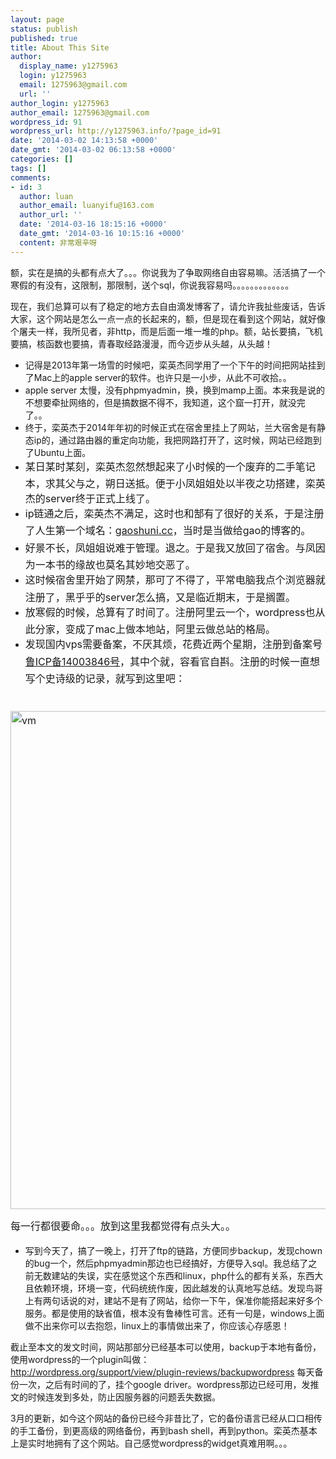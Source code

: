 ```yaml
---
layout: page
status: publish
published: true
title: About This Site
author:
  display_name: y1275963
  login: y1275963
  email: 1275963@gmail.com
  url: ''
author_login: y1275963
author_email: 1275963@gmail.com
wordpress_id: 91
wordpress_url: http://y1275963.info/?page_id=91
date: '2014-03-02 14:13:58 +0000'
date_gmt: '2014-03-02 06:13:58 +0000'
categories: []
tags: []
comments:
- id: 3
  author: luan
  author_email: luanyifu@163.com
  author_url: ''
  date: '2014-03-16 18:15:16 +0000'
  date_gmt: '2014-03-16 10:15:16 +0000'
  content: 非常艰辛呀
---
```

<p>额，实在是搞的头都有点大了。。。你说我为了争取网络自由容易嘛。活活搞了一个寒假的有没有，这限制，那限制，送个sql，你说我容易吗。。。。。。。。。。。。。</p>
<p>现在，我们总算可以有了稳定的地方去自由滴发博客了，请允许我扯些废话，告诉大家，这个网站是怎么一点一点的长起来的，额，但是现在看到这个网站，就好像个屠夫一样，我所见者，非http，而是后面一堆一堆的php。额，站长要搞，飞机要搞，核函数也要搞，青春取经路漫漫，而今迈步从头越，从头越！</p>
<ul>
<li>记得是2013年第一场雪的时候吧，栾英杰同学用了一个下午的时间把网站挂到了Mac上的apple server的软件。也许只是一小步，从此不可收拾。。</li>
<li>apple server 太慢，没有phpmyadmin，换，换到mamp上面。本来我是说的不想要牵扯网络的，但是搞数据不得不，我知道，这个窟一打开，就没完了。。</li>
<li>终于，栾英杰于2014年年初的时候正式在宿舍里挂上了网站，兰大宿舍是有静态ip的，通过路由器的重定向功能，我把网路打开了，这时候，网站已经跑到了Ubuntu上面。</li>
<li><span style="line-height: 1.714285714; font-size: 1rem;">某日某时某刻，栾英杰忽然想起来了小时候的一个废弃的二手笔记本，求其父与之，朔日送抵。便于小凤姐姐处以半夜之功搭建，栾英杰的server终于正式上线了。</span></li>
<li><span style="line-height: 1.714285714; font-size: 1rem;">ip链通之后，栾英杰不满足，这时也和郜有了很好的关系，于是注册了人生第一个域名：</span><a style="line-height: 1.714285714; font-size: 1rem;" href="http://gaoshuni.cc">gaoshuni.cc</a><span style="line-height: 1.714285714; font-size: 1rem;">，当时是当做给gao的博客的。</span></li>
<li><span style="line-height: 1.714285714; font-size: 1rem;">好景不长，凤姐姐说难于管理。退之。于是我又放回了宿舍。与凤因为一本书的缘故也莫名其妙地交恶了。</span></li>
<li><span style="line-height: 1.714285714; font-size: 1rem;">这时候宿舍里开始了网禁，那可了不得了，平常电脑我点个浏览器就注册了，黑乎乎的server怎么搞，又是临近期末，于是搁置。</span></li>
<li><span style="line-height: 1.714285714; font-size: 1rem;">放寒假的时候，总算有了时间了。注册阿里云一个，wordpress也从此分家，变成了mac上做本地站，阿里云做总站的格局。</span></li>
<li><span style="line-height: 1.714285714; font-size: 1rem;">发现国内vps需要备案，不厌其烦，花费近两个星期，注册到备案号</span><a style="line-height: 1.714285714; font-size: 1rem;" href="http://y1275963.info/”http://www.miibeian.gov.cn”">鲁ICP备14003846号</a><span style="line-height: 1.714285714; font-size: 1rem;">，其中个就，容看官自斟。注册的时候一直想写个史诗级的记录，就写到这里吧：</span></li>
</ul>
<p><span style="font-size: 1rem; line-height: 1.714285714;"><a href="http://googledrive.com/host/0B6Io4fF4zXvDTnBFeXRBM0Vja3c/images/2014/03/333.jpg"><br />
</a><a href="http://googledrive.com/host/0B6Io4fF4zXvDTnBFeXRBM0Vja3c/images/2014/03/vm1.png"><img class="aligncenter size-large wp-image-98" alt="vm" src="http://googledrive.com/host/0B6Io4fF4zXvDTnBFeXRBM0Vja3c/images/2014/03/vm1-803x1024.png" width="625" height="797" /></a></span></p>
<p><span style="font-size: 1rem; line-height: 1.714285714;">每一行都很要命。。。放到这里我都觉得有点头大。。</span></p>
<ul>
<li>写到今天了，搞了一晚上，打开了ftp的链路，方便同步backup，发现chown的bug一个，然后phpmyadmin那边也已经搞好，方便导入sql。我总结了之前无数建站的失误，实在感觉这个东西和linux，php什么的都有关系，东西大且依赖环境，环境一变，代码统统作废，因此越发的认真地写总结。发现鸟哥上有两句话说的对，建站不是有了网站，给你一下午，保准你能搭起来好多个服务。都是使用的缺省值，根本没有鲁棒性可言。还有一句是，windows上面做不出来你可以去抱怨，linux上的事情做出来了，你应该心存感恩！</li>
</ul>
<p>截止至本文的发文时间，网站那部分已经基本可以使用，backup于本地有备份，使用wordpress的一个plugin叫做：<br />
<a href="http://wordpress.org/support/view/plugin-reviews/backupwordpress">http://wordpress.org/support/view/plugin-reviews/backupwordpress</a> 每天备份一次，之后有时间的了，挂个google driver。wordpress那边已经可用，发推文的时候连发到多处，防止因服务器的问题丢失数据。</p>
<p>3月的更新，如今这个网站的备份已经今非昔比了，它的备份语言已经从口口相传的手工备份，到更高级的网络备份，再到bash shell，再到python。栾英杰基本上是实时地拥有了这个网站。自己感觉wordpress的widget真难用啊。。。</p>
